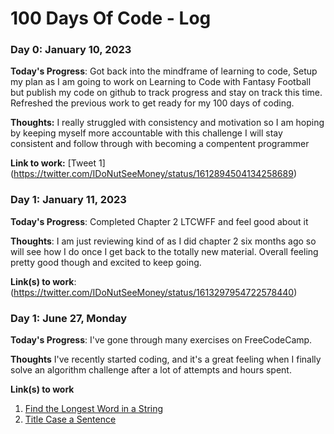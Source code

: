 # 100 Days Of Code - Log

### Day 0: January 10, 2023

**Today's Progress**: Got back into the mindframe of learning to code, Setup my plan as I am going to work on Learning to Code with Fantasy Football but publish my code on github to track progress and stay on track this time.  Refreshed the previous work to get ready for my 100 days of coding. 

**Thoughts:** I really struggled with consistency and motivation so I am hoping by keeping myself more accountable with this challenge I will stay consistent and follow through with becoming a compentent programmer

**Link to work:** [Tweet 1] (https://twitter.com/IDoNutSeeMoney/status/1612894504134258689)

### Day 1: January 11, 2023

**Today's Progress**: Completed Chapter 2 LTCWFF and feel good about it

**Thoughts**: I am just reviewing kind of as I did chapter 2 six months ago so will see how I do once I get back to the totally new material.  Overall feeling pretty good though and excited to keep going.  

**Link(s) to work**: (https://twitter.com/IDoNutSeeMoney/status/1613297954722578440)


### Day 1: June 27, Monday

**Today's Progress**: I've gone through many exercises on FreeCodeCamp.

**Thoughts** I've recently started coding, and it's a great feeling when I finally solve an algorithm challenge after a lot of attempts and hours spent.

**Link(s) to work**
1. [Find the Longest Word in a String](https://www.freecodecamp.com/challenges/find-the-longest-word-in-a-string)
2. [Title Case a Sentence](https://www.freecodecamp.com/challenges/title-case-a-sentence)
